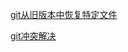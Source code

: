 [git从旧版本中恢复特定文件](http://www.cnblogs.com/zhulin/archive/2012/06/09/2542785.html)

[git冲突解决](http://www.cnblogs.com/sinojelly/archive/2011/08/07/2130172.html)
